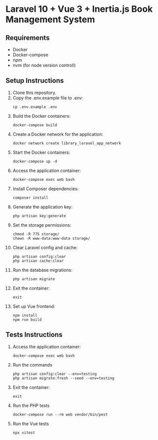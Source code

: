 # Laravel 10 + Vue 3 + Inertia.js Book Management System

## Requirements

- Docker
- Docker-compose
- npm
- nvm (for node version controll)


## Setup Instructions

1. Clone this repository.
2. Copy the .env.example file to .env:
    ```
    cp .env.example .env
    ```
3. Build the Docker containers:
    ```
    docker-compose build
    ```
4. Create a Docker network for the application:
    ```
    docker network create library_laravel_app_network
    ```
5. Start the Docker containers:
    ```
    docker-compose up -d
    ```
6. Access the application container:
    ```
    docker-compose exec web bash
    ```
7. Install Composer dependencies:
    ```
    composer install
    ```
8. Generate the application key:
    ```
    php artisan key:generate
    ```
9. Set the storage permissions:
    ```
    chmod -R 775 storage/
    chown -R www-data:www-data storage/
    ```
10. Clear Laravel config and cache:
    ```
    php artisan config:clear
    php artisan cache:clear
    ```
11. Run the database migrations:
    ```
    php artisan migrate
    ```
12. Exit the container:
    ```
    exit
    ```
13. Set up Vue frontend:
    ```
    npm install
    npm run build
    ```

## Tests Instructions

1. Access the application container:
    ```
    docker-compose exec web bash
    ```

2. Run the commands
    ```
    php artisan config:clear --env=testing
    php artisan migrate:fresh --seed --env=testing
    ```

3. Exit the container:
    ```
    exit
    ```

4. Run the PHP tests
    ```
    docker-compose run --rm web vendor/bin/pest
    ```

5. Run the Vue tests
    ```
    npx vitest
    ```


